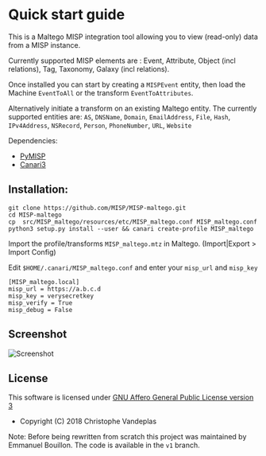 # Quick start guide
This is a Maltego MISP integration tool allowing you to view (read-only) data from a MISP instance. 

Currently supported MISP elements are : Event, Attribute, Object (incl relations), Tag, Taxonomy, Galaxy (incl relations).

Once installed you can start by creating a `MISPEvent` entity, then load the Machine `EventToAll` or the transform `EventToAttributes`.

Alternatively initiate a transform on an existing Maltego entity.
The currently supported entities are: `AS`, `DNSName`, `Domain`, `EmailAddress`, `File`, `Hash`, `IPv4Address`, `NSRecord`, `Person`, `PhoneNumber`, `URL`, `Website`


Dependencies:
* [PyMISP](https://github.com/MISP/PyMISP)
* [Canari3](https://github.com/redcanari/canari3)

## Installation:
```
git clone https://github.com/MISP/MISP-maltego.git
cd MISP-maltego
cp  src/MISP_maltego/resources/etc/MISP_maltego.conf MISP_maltego.conf
python3 setup.py install --user && canari create-profile MISP_maltego
```
Import the profile/transforms `MISP_maltego.mtz` in Maltego.  (Import|Export > Import Config)

Edit `$HOME/.canari/MISP_maltego.conf` and enter your `misp_url` and `misp_key`
```
[MISP_maltego.local]
misp_url = https://a.b.c.d
misp_key = verysecretkey
misp_verify = True
misp_debug = False
``` 
## Screenshot
![Screenshot](https://github.com/MISP/MISP-maltego/blob/master/doc/screenshot.png)

## License
This software is licensed under [GNU Affero General Public License version 3](http://www.gnu.org/licenses/agpl-3.0.html)

* Copyright (C) 2018 Christophe Vandeplas

Note: Before being rewritten from scratch this project was maintained by Emmanuel Bouillon. The code is available in the `v1` branch.

